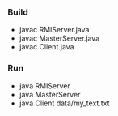 ### Build
- javac RMIServer.java
- javac MasterServer.java
- javac Client.java

### Run
- java RMIServer
- java MasterServer
- java Client data/my_text.txt
